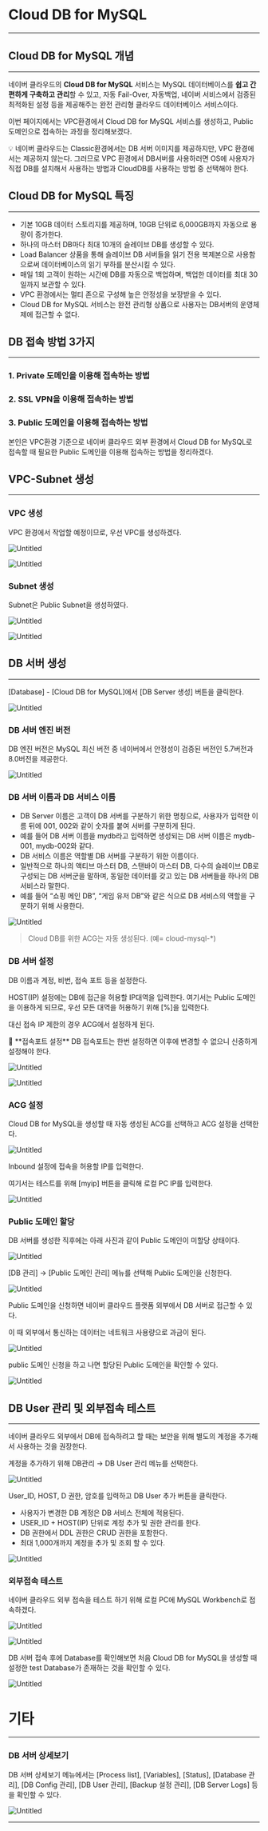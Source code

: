 # Cloud DB for MySQL

---

## Cloud DB for MySQL 개념

---

네이버 클라우드의 **Cloud DB for MySQL** 서비스는 MySQL 데이터베이스를 
**쉽고 간편하게 구축하고 관리**할 수 있고,
자동 Fail-Over, 자동백업, 네이버 서비스에서 검증된 최적화된 설정 등을 제공해주는
완전 관리형 클라우드 데이터베이스 서비스이다.

이번 페이지에서는 VPC환경에서 Cloud DB for MySQL 서비스를 생성하고,
Public 도메인으로 접속하는 과정을 정리해보겠다.

<aside>
💡 네이버 클라우드는 Classic환경에서는 DB 서버 이미지를 제공하지만, VPC 환경에서는
제공하지 않는다. 그러므로 VPC 환경에서 DB서버를 사용하러면 OS에 사용자가 직접
DB를 설치해서 사용하는 방법과 CloudDB를 사용하는 방법 중 선택해야 한다.

</aside>

## Cloud DB for MySQL 특징

---

- 기본 10GB 데이터 스토리지를 제공하며, 10GB 단위로 6,000GB까지 
자동으로 용량이 증가한다.
- 하나의 마스터 DB마다 최대 10개의 슬레이브 DB를 생성할 수 있다.
- Load Balancer 상품을 통해 슬레이브 DB 서버들을 읽기 전용 복제본으로 사용함으로써
데이터베이스의 읽기 부하를 분산시킬 수 있다.
- 매일 1회 고객이 원하는 시간에 DB를 자동으로 백업하며, 백업한 데이터를
최대 30일까지 보관할 수 있다.
- VPC 환경에서는 멀티 존으로 구성해 높은 안정성을 보장받을 수 있다.
- Cloud DB for MySQL 서비스는 완전 관리형 상품으로 사용자는 DB서버의 운영체제에
접근할 수 없다.

## DB 접속 방법 3가지

---

### 1. Private 도메인을 이용해 접속하는 방법

### 2. SSL VPN을 이용해 접속하는 방법

### 3. Public 도메인을 이용해 접속하는 방법

본인은 VPC환경 기준으로 네이버 클라우드 외부 환경에서 Cloud DB for MySQL로 접속할 때 
필요한 Public 도메인을 이용해 접속하는 방법을 정리하겠다.

## VPC-Subnet 생성

---

### VPC 생성

VPC 환경에서 작업할 예정이므로, 우선 VPC를 생성하겠다.

![Untitled](Cloud%20DB%20for%20MySQL%202a3fe40f9fc34bcaa2268cd0b8baf4e6/Untitled.png)

![Untitled](Cloud%20DB%20for%20MySQL%202a3fe40f9fc34bcaa2268cd0b8baf4e6/Untitled%201.png)

### Subnet 생성

Subnet은 Public Subnet을 생성하였다.

![Untitled](Cloud%20DB%20for%20MySQL%202a3fe40f9fc34bcaa2268cd0b8baf4e6/Untitled%202.png)

![Untitled](Cloud%20DB%20for%20MySQL%202a3fe40f9fc34bcaa2268cd0b8baf4e6/Untitled%203.png)

## DB 서버 생성

---

[Database] - [Cloud DB for MySQL]에서 [DB Server 생성] 버튼을 클릭한다.

![Untitled](Cloud%20DB%20for%20MySQL%202a3fe40f9fc34bcaa2268cd0b8baf4e6/Untitled%204.png)

### DB 서버 엔진 버전

DB 엔진 버전은 MySQL 최신 버전 중 네이버에서 안정성이 검증된 버전인 5.7버전과
8.0버전을 제공한다.

![Untitled](Cloud%20DB%20for%20MySQL%202a3fe40f9fc34bcaa2268cd0b8baf4e6/Untitled%205.png)

### DB 서버 이름과 DB 서비스 이름

- DB Server 이름은 고객이 DB 서버를 구분하기 위한 명칭으로,
사용자가 입력한 이름 뒤에 001, 002와 같이 숫자를 붙여 서버를 구분하게 된다.
- 예를 들어 DB 서버 이름을 mydb라고 입력하면 생성되는 DB 서버 이름은
mydb-001, mydb-002와 같다.
- DB 서비스 이름은 역할별 DB 서버를 구분하기 위한 이름이다.
- 일반적으로 하나의 액티브 마스터 DB, 스탠바이 마스터 DB, 다수의 슬레이브 DB로 구성되는 DB 서버군을 말하며, 동일한 데이터를 갖고 있는 DB 서버들을 하나의 DB 서비스라 말한다.
- 예를 들어 “쇼핑 메인 DB”, “게임 유저 DB”와 같은 식으로 DB 서비스의 역할을 구분하기 위해 사용한다.

![Untitled](Cloud%20DB%20for%20MySQL%202a3fe40f9fc34bcaa2268cd0b8baf4e6/Untitled%206.png)

> Cloud DB를 위한 ACG는 자동 생성된다. (예= cloud-mysql-*)
> 

### DB 서버 설정

DB 이름과 계정, 비번, 접속 포트 등을 설정한다.

HOST(IP) 설정에는 DB에 접근을 허용할 IP대역을 입력한다. 여기서는 Public 도메인을 이용하게
되므로, 우선 모든 대역을 허용하기 위해 [%]을 입력한다.

대신 접속 IP 제한의 경우 ACG에서 설정하게 된다.

<aside>
📌 **접속포트 설정**
DB 접속포트는 한번 설정하면 이후에 변경할 수 없으니 신중하게 설정해야 한다.

</aside>

![Untitled](Cloud%20DB%20for%20MySQL%202a3fe40f9fc34bcaa2268cd0b8baf4e6/Untitled%207.png)

![Untitled](Cloud%20DB%20for%20MySQL%202a3fe40f9fc34bcaa2268cd0b8baf4e6/Untitled%208.png)

### ACG 설정

Cloud DB for MySQL을 생성할 때 자동 생성된 ACG를 선택하고 ACG 설정을 선택한다.

![Untitled](Cloud%20DB%20for%20MySQL%202a3fe40f9fc34bcaa2268cd0b8baf4e6/Untitled%209.png)

Inbound 설정에 접속을 허용할 IP를 입력한다.

여기서는 테스트를 위해 [myip] 버튼을 클릭해 로컬 PC IP를 입력한다.

![Untitled](Cloud%20DB%20for%20MySQL%202a3fe40f9fc34bcaa2268cd0b8baf4e6/Untitled%2010.png)

### Public 도메인 할당

DB 서버를 생성한 직후에는 아래 사진과 같이 Public 도메인이 미할당 상태이다.

![Untitled](Cloud%20DB%20for%20MySQL%202a3fe40f9fc34bcaa2268cd0b8baf4e6/Untitled%2011.png)

[DB 관리] → [Public 도메인 관리] 메뉴를 선택해 Public 도메인을 신청한다.

![Untitled](Cloud%20DB%20for%20MySQL%202a3fe40f9fc34bcaa2268cd0b8baf4e6/Untitled%2012.png)

Public 도메인을 신청하면 네이버 클라우드 플랫폼 외부에서 DB 서버로 접근할 수 있다.

이 때 외부에서 통신하는 데이터는 네트워크 사용량으로 과금이 된다.

![Untitled](Cloud%20DB%20for%20MySQL%202a3fe40f9fc34bcaa2268cd0b8baf4e6/Untitled%2013.png)

public 도메인 신청을 하고 나면 할당된 Public 도메인을 확인할 수 있다.

![Untitled](Cloud%20DB%20for%20MySQL%202a3fe40f9fc34bcaa2268cd0b8baf4e6/Untitled%2014.png)

## DB User 관리 및 외부접속 테스트

---

네이버 클라우드 외부에서 DB에 접속하려고 할 때는 보안을 위해 별도의 계정을 
추가해서 사용하는 것을 권장한다.

계정을 추가하기 위해 DB관리 → DB User 관리 메뉴를 선택한다.

![Untitled](Cloud%20DB%20for%20MySQL%202a3fe40f9fc34bcaa2268cd0b8baf4e6/Untitled%2015.png)

User_ID, HOST, D 권한, 암호를 입력하고 DB User 추가 버튼을 클릭한다.

- 사용자가 변경한 DB 계정은 DB 서비스 전체에 적용된다.
- USER_ID + HOST(IP) 단위로 계정 추가 및 권한 관리를 한다.
- DB 권한에서 DDL 권한은 CRUD 권한을 포함한다.
- 최대 1,000개까지 계정을 추가 및 조회 할 수 있다.

![Untitled](Cloud%20DB%20for%20MySQL%202a3fe40f9fc34bcaa2268cd0b8baf4e6/Untitled%2016.png)

### 외부접속 테스트

네이버 클라우드 외부 접속을 테스트 하기 위해 로컬 PC에 MySQL Workbench로 접속하겠다.

![Untitled](Cloud%20DB%20for%20MySQL%202a3fe40f9fc34bcaa2268cd0b8baf4e6/Untitled%2017.png)

![Untitled](Cloud%20DB%20for%20MySQL%202a3fe40f9fc34bcaa2268cd0b8baf4e6/Untitled%2018.png)

DB 서버 접속 후에 Database를 확인해보면 처음 Cloud DB for MySQL을 생성할 때
설정한 test Database가 존재하는 것을 확인할 수 있다.

![Untitled](Cloud%20DB%20for%20MySQL%202a3fe40f9fc34bcaa2268cd0b8baf4e6/Untitled%2019.png)

# **기타**

---

### DB 서버 상세보기

DB 서버 상세보기 메뉴에서는 [Process list], [Variables], [Status], [Database 관리], [DB Config 관리], [DB User 관리], [Backup 설정 관리], [DB Server Logs] 등을 확인할 수 있다.

![Untitled](Cloud%20DB%20for%20MySQL%202a3fe40f9fc34bcaa2268cd0b8baf4e6/Untitled%2020.png)

---